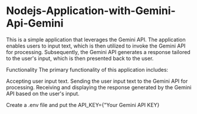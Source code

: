 # Nodejs-Application-with-Gemini-Api-Gemini

This is a simple application that leverages the Gemini API. The application enables users to input text, which is then utilized to invoke the Gemini API for processing. Subsequently, the Gemini API generates a response tailored to the user's input, which is then presented back to the user.

Functionality
The primary functionality of this application includes:

Accepting user input text.
Sending the user input text to the Gemini API for processing.
Receiving and displaying the response generated by the Gemini API based on the user's input.

Create a .env file and put the API_KEY={"Your Gemini API KEY}